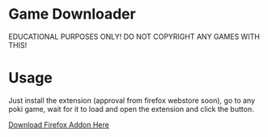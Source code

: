 # Game Downloader

EDUCATIONAL PURPOSES ONLY! DO NOT COPYRIGHT ANY GAMES WITH THIS!

# Usage
Just install the extension (approval from firefox webstore soon), go to any poki game, wait for it to load and open the extension and click the button.

[Download Firefox Addon Here](https://addons.mozilla.org/en-US/firefox/addon/game-downloader)
